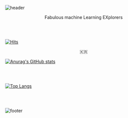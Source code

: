 ![header](https://capsule-render.vercel.app/api?type=waving&color=FFD700&height=200&section=header&text=FLEX&fontSize=50&animation=blink)

<p align="center">Fabulous machine Learning EXplorers

<br></br>

[![Hits](https://hits.seeyoufarm.com/api/count/incr/badge.svg?url=https%3A%2F%2Fgithub.com%2FDKU-FLEX&count_bg=%2379C83D&title_bg=%23555555&icon=&icon_color=%23E7E7E7&title=hits&edge_flat=false)](https://hits.seeyoufarm.com)

<p align="center">🇰🇷</p>


[![Anurag's GitHub stats](https://github-readme-stats.vercel.app/api?username=DKU-FLEX&show_icons=true&theme=material-palenight)](https://github.com/anuraghazra/github-readme-stats)

<br></br>


[![Top Langs](https://github-readme-stats.vercel.app/api/top-langs/?username=DKU-FLEX&layout=compact&theme=material-palenight)](https://github.com/anuraghazra/github-readme-stats)

<br></br>


![footer](https://capsule-render.vercel.app/api?type=waving&color=FFD700&height=200&section=footer)
